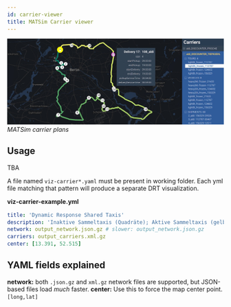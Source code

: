 ```yaml
---
id: carrier-viewer
title: MATSim Carrier viewer
---
```


![carriers-banner](assets/carriers.jpg)
_MATSim carrier plans_

## Usage

TBA

A file named `viz-carrier*.yaml` must be present in working folder. Each yml file matching that pattern will produce a separate DRT visualization.

**viz-carrier-example.yml**

```yaml
title: 'Dynamic Response Shared Taxis'
description: 'Inaktive Sammeltaxis (Quadräte); Aktive Sammeltaxis (gelb)'
network: output_network.json.gz # slower: output_network.json.gz
carriers: output_carriers.xml.gz
center: [13.391, 52.515]
```

## YAML fields explained

**network:** both `.json.gz` and `xml.gz` network files are supported, but JSON-based files load _much_ faster.
**center:** Use this to force the map center point. `[long,lat]`
